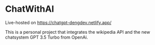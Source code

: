 # ChatWithAI

Live-hosted on    https://chatgpt-dengdev.netlify.app/

This is a personal project that integrates the wikipedia API and the new chatsystem GPT 3.5 Turbo from OpenAi.
